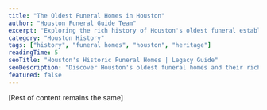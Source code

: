 ```yaml
---
title: "The Oldest Funeral Homes in Houston"
author: "Houston Funeral Guide Team"
excerpt: "Exploring the rich history of Houston's oldest funeral establishments and their contributions to the community over generations."
category: "Houston History"
tags: ["history", "funeral homes", "houston", "heritage"]
readingTime: 5
seoTitle: "Houston's Historic Funeral Homes | Legacy Guide"
seoDescription: "Discover Houston's oldest funeral homes and their rich history. Learn about their legacy and impact on the community."
featured: false
---
```


[Rest of content remains the same]